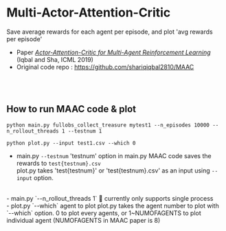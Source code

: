 # Multi-Actor-Attention-Critic
Save average rewards for each agent per episode, and plot 'avg rewards per episode'
<br>

* Paper [*Actor-Attention-Critic for Multi-Agent Reinforcement Learning*](https://arxiv.org/abs/1810.02912) (Iqbal and Sha, ICML 2019)
* Original code repo : https://github.com/shariqiqbal2810/MAAC
<br>
<br>

## How to run MAAC code & plot
`python main.py fullobs_collect_treasure mytest1 --n_episodes 10000 --n_rollout_threads 1 --testnum 1`  

`python plot.py --input test1.csv --which 0`
<br>
- main.py `--testnum`
'testnum' option in main.py MAAC code saves the rewards to `test{testnum}.csv`  
plot.py takes 'test{testnum}' or 'test{testnum}.csv' as an input using `--input` option.
<br>
- main.py `--n_rollout_threads 1`
🚨 currently only supports single process
<br>
- plot.py `--which` agent to plot
plot.py takes the agent number to plot with `--which` option.
0 to plot every agents, or 1~NUMOFAGENTS to plot individual agent 
(NUMOFAGENTS in MAAC paper is 8)

